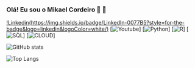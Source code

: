 ### Olá! Eu sou o Mikael Cordeiro 🔬 🤖

[!Linkedin(https://img.shields.io/badge/LinkedIn-0077B5?style=for-the-badge&logo=linkedin&logoColor=white/)](https://www.linkedin.com/feed/)
[![Youtube](https://img.shields.io/badge/YouTube-FF0000?style=for-the-badge&logo=youtube&logoColor=white/)]
[![Python](https://img.shields.io/badge/Python-14354C?style=for-the-badge&logo=python&logoColor=white/)]
[![R](https://img.shields.io/badge/R-276DC3?style=for-the-badge&logo=r&logoColor=white/)]
[![SQL](https://img.shields.io/badge/Microsoft_SQL_Server-CC2927?style=for-the-badge&logo=microsoft-sql-server&logoColor=white/)]
[![CLOUD](https://img.shields.io/badge/Google_Cloud-4285F4?style=for-the-badge&logo=google-cloud&logoColor=white/)]

![ GitHub stats](https://github-readme-stats.vercel.app/api?username=anuraghazra&show_icons=true&theme=radical)

![Top Langs](https://github-readme-stats.vercel.app/api/top-langs/?username=anuraghazra&hide_progress=true)
